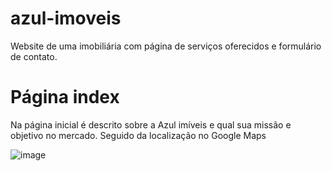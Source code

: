 # azul-imoveis
 Website de uma imobiliária com página de serviços oferecidos e formulário de contato.


<h1>Página index</h1>

<p>Na página inicial é descrito sobre a Azul imíveis e qual sua missão e objetivo no mercado. Seguido da localização no Google Maps
  
  ![image](https://user-images.githubusercontent.com/101264784/170890762-2a11f2c1-c1f4-4293-86cf-4784ab044e1c.png)
